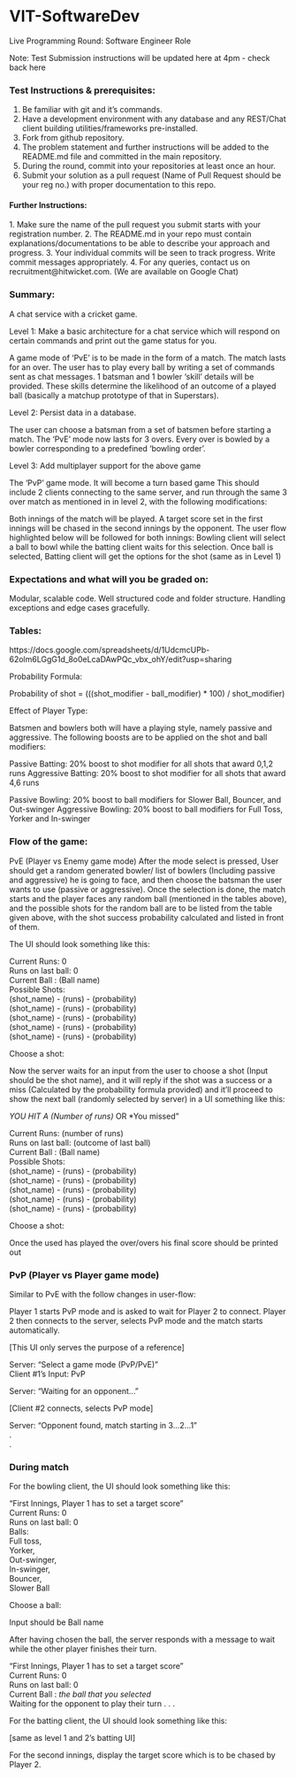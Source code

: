 # VIT-SoftwareDev
Live Programming Round: Software Engineer Role

Note: Test Submission instructions will be updated here at 4pm - check back here


<h3>Test Instructions & prerequisites:</h3>

1. Be familiar with git and it’s commands.
2. Have a development environment with any database and any REST/Chat client building utilities/frameworks pre-installed.
3. Fork from github repository. 
4. The problem statement and further instructions will be added to the README.md file and committed in the main repository. 
5. During the round, commit into your repositories at least once an hour.
6. Submit your solution as a pull request (Name of Pull Request should be your reg no.) with proper documentation to this repo.

<h4>Further Instructions:</h4>
1. Make sure the name of the pull request you submit starts with your registration number.
2. The README.md in your repo must contain explanations/documentations to be able to describe your approach and progress.
3. Your individual commits will be seen to track progress. Write commit messages appropriately.
4. For any queries, contact us on recruitment@hitwicket.com. (We are available on Google Chat)

<h3>Summary:</h3>
A chat service with a cricket game.

Level 1: Make a basic architecture for a chat service which will respond on certain commands and print out the game status for you. 

A game mode of ‘PvE’ is to be made in the form of a match. The match lasts for an over. The user has to play every ball by writing a set of commands sent as chat messages. 1 batsman and 1 bowler ‘skill’ details will be provided. These skills determine the likelihood of an outcome of a played ball (basically a matchup prototype of that in Superstars).

Level 2: Persist data in a database.

The user can choose a batsman from a set of batsmen before starting a match. The ‘PvE’ mode now lasts for 3 overs. Every over is bowled by a bowler corresponding to a predefined ‘bowling order’. 

Level 3: Add multiplayer support for the above game

The ‘PvP’ game mode.
It will become a turn based game
This should include 2 clients connecting to the same server, and run through the same 3 over match as mentioned in in level 2, with the following modifications:

Both innings of the match will be played. A target score set in the first innings will be chased in the second innings by the opponent. The user flow highlighted below will be followed for both innings:
Bowling client will select a ball to bowl while the batting client waits for this selection. Once ball is selected, Batting client will get the options for the shot (same as in Level 1)





<h3>Expectations and what will you be graded on:</h3>
Modular, scalable code.
Well structured code and folder structure.
Handling exceptions and edge cases gracefully. 

<h3>Tables:</h3> https://docs.google.com/spreadsheets/d/1UdcmcUPb-62olm6LGgG1d_8o0eLcaDAwPQc_vbx_ohY/edit?usp=sharing


Probability Formula:

Probability of shot  = (((shot_modifier - ball_modifier) * 100) / shot_modifier)

Effect of Player Type:

Batsmen and bowlers both will have a playing style, namely passive and aggressive. The following boosts are to be applied on the shot and ball modifiers:

Passive Batting: 20% boost to shot modifier for all shots that award 0,1,2 runs
Aggressive Batting: 20% boost to shot modifier for all shots that award 4,6 runs

Passive Bowling: 20% boost to ball modifiers for Slower Ball, Bouncer, and Out-swinger
Aggressive Bowling: 20% boost to ball modifiers for Full Toss, Yorker and In-swinger

<h3>Flow of the game: </h3>

PvE (Player vs Enemy game mode)
After the mode select is pressed, User should get a random generated bowler/ list of bowlers (Including passive and aggressive) he is going to face, and then choose the batsman the user wants to use (passive or aggressive).
Once the selection is done, the match starts and the player faces any random ball (mentioned in the tables above), and the possible shots for the random ball are to be listed from the table given above, with the shot success probability calculated and listed in front of them.

The UI should look something like this:

Current Runs: 0  
Runs on last ball: 0  
Current Ball : (Ball name)  
Possible Shots:  
(shot_name) - (runs) - (probability)  
(shot_name) - (runs) - (probability)  
(shot_name) - (runs) - (probability)  
(shot_name) - (runs) - (probability)  
(shot_name) - (runs) - (probability)  

Choose a shot: <Waits for user response>  

Now the server waits for an input from the user to choose a shot (Input should be the shot name), and it will reply if the shot was a success or a miss (Calculated by the probability formula provided) and it’ll proceed to show the next ball (randomly selected by server) in a UI something like this:

*YOU HIT A (Number of runs)* OR *You missed”  

Current Runs: (number of runs)  
Runs on last ball: (outcome of last ball)  
Current Ball : (Ball name)  
Possible Shots:  
(shot_name) - (runs) - (probability)  
(shot_name) - (runs) - (probability)  
(shot_name) - (runs) - (probability)  
(shot_name) - (runs) - (probability)  
(shot_name) - (runs) - (probability)  

Choose a shot: <Waits for user response>  

Once the used has played the over/overs his final score should be printed out  


<h3>PvP (Player vs Player game mode)</h3>
Similar to PvE with the follow changes in user-flow:

Player 1 starts PvP mode and is asked to wait for Player 2 to connect. Player 2 then connects to the server, selects PvP mode and the match starts automatically.  

[This UI only serves the purpose of a reference]

Server: “Select a game mode (PvP/PvE)”  
Client #1’s Input: PvP  

Server: “Waiting for an opponent...”  

[Client #2 connects, selects PvP mode]  

Server: “Opponent found, match starting in 3...2…1”  
.  
.  




<h3>During match</h3>

For the bowling client, the UI should look something like this:  

“First Innings, Player 1 has to set a target score”  
Current Runs: 0  
Runs on last ball: 0  
Balls:  
Full toss,  
Yorker,  
Out-swinger,  
In-swinger,  
Bouncer,  
Slower Ball  

Choose a ball: <Waits for user response>  

Input should be Ball name  

After having chosen the ball, the server responds with a message to wait while the other player finishes their turn.  
 
“First Innings, Player 1 has to set a target score”  
Current Runs: 0  
Runs on last ball: 0  
Current Ball : *the ball that you selected*  
Waiting for the opponent to play their turn . . .  

For the batting client, the UI should look something like this:  

[same as level 1 and 2’s batting UI]  

For the second innings, display the target score which is to be chased by Player 2.  


